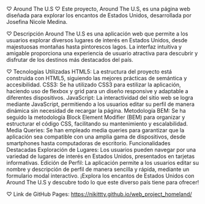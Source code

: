 ♡ Around The U.S ♡
Este proyecto, Around The U.S, es una página web diseñada para explorar los encantos de Estados Unidos, desarrollada por Josefina Nicole Medina.

♡ Descripción
Around The U.S es una aplicación web que permite a los usuarios explorar diversos lugares de interés en Estados Unidos, desde majestuosas montañas hasta pintorescos lagos. La interfaz intuitiva y amigable proporciona una experiencia de usuario atractiva para descubrir y disfrutar de los destinos más destacados del país.

♡ Tecnologías Utilizadas
HTML5: La estructura del proyecto está construida con HTML5, siguiendo las mejores prácticas de semántica y accesibilidad.
CSS3: Se ha utilizado CSS3 para estilizar la aplicación, haciendo uso de flexbox y grid para un diseño responsive y adaptable a diferentes dispositivos.
JavaScript: La interactividad del sitio web se logra mediante JavaScript, permitiendo a los usuarios editar su perfil de manera dinámica sin necesidad de recargar la página.
Metodología BEM: Se ha seguido la metodología Block Element Modifier (BEM) para organizar y estructurar el código CSS, facilitando su mantenimiento y escalabilidad.
Media Queries: Se han empleado media queries para garantizar que la aplicación sea compatible con una amplia gama de dispositivos, desde smartphones hasta computadoras de escritorio.
Funcionalidades Destacadas
Exploración de Lugares: Los usuarios pueden navegar por una variedad de lugares de interés en Estados Unidos, presentados en tarjetas informativas.
Edición de Perfil: La aplicación permite a los usuarios editar su nombre y descripción de perfil de manera sencilla y rápida, mediante un formulario modal interactivo.
¡Explora los encantos de Estados Unidos con Around The U.S y descubre todo lo que este diverso país tiene para ofrecer!

♡ Link de GitHub Pages: https://nikittty.github.io/web_project_homeland/
